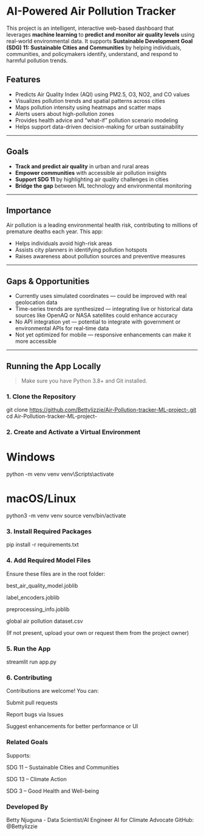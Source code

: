# AI-Powered Air Pollution Tracker

This project is an intelligent, interactive web-based dashboard that leverages **machine learning** to **predict and monitor air quality levels** using real-world environmental data. It supports **Sustainable Development Goal (SDG) 11: Sustainable Cities and Communities** by helping individuals, communities, and policymakers identify, understand, and respond to harmful pollution trends.

## Features

- Predicts Air Quality Index (AQI) using PM2.5, O3, NO2, and CO values
- Visualizes pollution trends and spatial patterns across cities
- Maps pollution intensity using heatmaps and scatter maps
- Alerts users about high-pollution zones
- Provides health advice and “what-if” pollution scenario modeling
- Helps support data-driven decision-making for urban sustainability

---

## Goals

- **Track and predict air quality** in urban and rural areas
- **Empower communities** with accessible air pollution insights
- **Support SDG 11** by highlighting air quality challenges in cities
- **Bridge the gap** between ML technology and environmental monitoring

---

## Importance

Air pollution is a leading environmental health risk, contributing to millions of premature deaths each year. This app:

- Helps individuals avoid high-risk areas
- Assists city planners in identifying pollution hotspots
- Raises awareness about pollution sources and preventive measures

---

##  Gaps & Opportunities

- Currently uses simulated coordinates — could be improved with real geolocation data
- Time-series trends are synthesized — integrating live or historical data sources like OpenAQ or NASA satellites could enhance accuracy
- No API integration yet — potential to integrate with government or environmental APIs for real-time data
- Not yet optimized for mobile — responsive enhancements can make it more accessible

---

## Running the App Locally

> Make sure you have Python 3.8+ and Git installed.

### 1. Clone the Repository
git clone https://github.com/Bettylizzie/Air-Pollution-tracker-ML-project-.git
cd Air-Pollution-tracker-ML-project-


### 2. Create and Activate a Virtual Environment
  # Windows
  python -m venv venv
  venv\Scripts\activate
  
  # macOS/Linux
  python3 -m venv venv
  source venv/bin/activate

### 3. Install Required Packages
  pip install -r requirements.txt

### 4. Add Required Model Files
Ensure these files are in the root folder:

best_air_quality_model.joblib

label_encoders.joblib

preprocessing_info.joblib

global air pollution dataset.csv

(If not present, upload your own or request them from the project owner)

### 5. Run the App
streamlit run app.py

### 6. Contributing
Contributions are welcome! You can:

Submit pull requests

Report bugs via Issues

Suggest enhancements for better performance or UI

### Related Goals
Supports:

SDG 11 – Sustainable Cities and Communities

SDG 13 – Climate Action

SDG 3 – Good Health and Well-being

### Developed By
Betty Njuguna - Data Scientist/AI Engineer
AI for Climate Advocate
GitHub: @Bettylizzie









